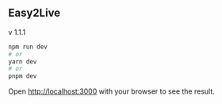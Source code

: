 ## Easy2Live 
v 1.1.1
```bash
npm run dev
# or
yarn dev
# or
pnpm dev
```

Open [http://localhost:3000](http://localhost:3000) with your browser to see the result.
